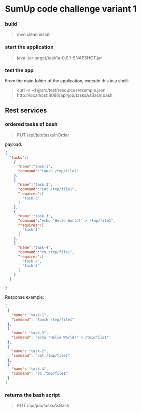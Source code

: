# SumUp code challenge variant 1

### build

>mvn clean install

### start the application

> java -jar target/task1a-0.0.1-SNAPSHOT.jar

### test the app

From the main folder of the application, execute this in a shell:
 >curl -v -d @src/test/resources/example.json http://localhost:8080/api/job/tasksAsBash|bash
 
 ## Rest services
 
 
 ### ordered tasks of bash
 > PUT
 > /api/job/tasksInOrder

payload:

 ```json
 {
   "tasks":[
     {
       "name":"task-1",
       "command":"touch /tmp/file1"
     },
     {
       "name":"task-2",
       "command":"cat /tmp/file1",
       "requires":[
         "task-3"
       ]
     },
     {
       "name":"task-3",
       "command":"echo 'Hello World!' > /tmp/file1",
       "requires":[
         "task-1"
       ]
     },
     {
       "name":"task-4",
       "command":"rm /tmp/file1",
       "requires":[
         "task-2",
         "task-3"
       ]
     }
   ]
 
 }
 ```
 Response example:
 ```json
[
  {
    "name": "task-1",
    "command": "touch /tmp/file1"
  },
  {
    "name": "task-3",
    "command": "echo 'Hello World!' > /tmp/file1"
  },
  {
    "name": "task-2",
    "command": "cat /tmp/file1"
  },
  {
    "name": "task-4",
    "command": "rm /tmp/file1"
  }
]
```
 
  ### returns the bash script
  > PUT
  > /api/job/tasksAsBash
  
